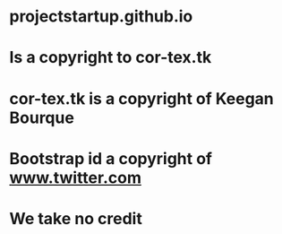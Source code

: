 # projectstartup.github.io
# Is a copyright to cor-tex.tk
# cor-tex.tk is a copyright of Keegan Bourque
# Bootstrap id a copyright of www.twitter.com
# We take no credit
